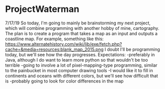 # ProjectWaterman
7/17/19
So today, I'm going to mainly be brainstorming my next project, which will combine programming with another hobby of mine, cartography. The plan is to create a program that takes a map as an input and outputs a coastline map.
For example, something like this: https://www.alternatehistory.com/wiki/lib/exe/fetch.php?cache=&media=resources:blank_map_2015.png
I doubt I'll be programming today, but we'll see how the day progresses.
Expectations:
-preferably in Java, although I do want to learn more python so that wouldn't be too terrible
-going to involve a lot of pixel-mapping-type programming, similar to the painbucket in most computer drawing tools
-I would like it to fill in continents and oceans with different colors, but we'll see how difficult that is
-probably going to look for color differences in the map
